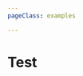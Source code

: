 ```yaml
---
pageClass: examples

---
```


# Test

<Suspense>
  <Repl 
    main-file="Basic.vue" 
    :files="[
      { file: 'basic/Basic.vue', filename: 'Basic.vue' }, 
      { file: 'basic/initial-elements.js', filename: 'initial-elements.js' }, 
      { file: 'basic/style.css', filename: 'style.css' }
    ]"></Repl>
</Suspense>
